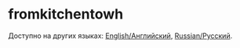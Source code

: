 # fromkitchentowh

Доступно на других языках: [English/Английский](fromkitchentowh.md), [Russian/Русский](fromkitchentowh.ru.md). 
